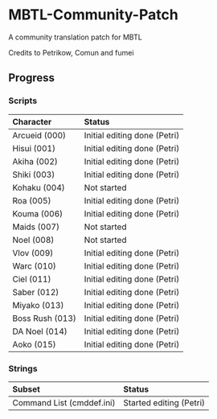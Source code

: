# MBTL-Community-Patch
A community translation patch for MBTL

Credits to Petrikow, Comun and fumei

## Progress

### Scripts

| Character       | Status | 
| :-------------- |:---------------------------- | 
| Arcueid   (000) | Initial editing done (Petri) |
| Hisui     (001) | Initial editing done (Petri) |
| Akiha     (002) | Initial editing done (Petri) |
| Shiki     (003) | Initial editing done (Petri) |
| Kohaku    (004) | Not started 				 |
| Roa       (005) | Initial editing done (Petri) |
| Kouma     (006) | Initial editing done (Petri) |
| Maids     (007) | Not started 				 |
| Noel      (008) | Not started 				 |
| Vlov      (009) | Initial editing done (Petri) |
| Warc      (010) | Initial editing done (Petri) |
| Ciel      (011) | Initial editing done (Petri) |
| Saber     (012) | Initial editing done (Petri) |
| Miyako    (013) | Initial editing done (Petri) | 
| Boss Rush (013) | Initial editing done (Petri) |
| DA Noel   (014) | Initial editing done (Petri) |
| Aoko      (015) | Initial editing done (Petri) |

### Strings

| Subset                    | Status                 |
| :-------------------------| :----------------------|
| Command List (cmddef.ini) | Started editing (Petri)|
